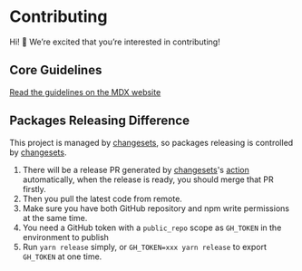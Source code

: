 # Contributing

Hi! 👋 We’re excited that you’re interested in contributing!

## Core Guidelines

[Read the guidelines on the MDX website][contributing]

## Packages Releasing Difference

This project is managed by [changesets][], so packages releasing is controlled by [changesets][].

1. There will be a release PR generated by [changesets][]'s [action](https://github.com/changesets/action) automatically, when the release is ready, you should merge that PR firstly.
2. Then you pull the latest code from remote.
3. Make sure you have both GitHub repository and npm write permissions at the same time.
4. You need a GitHub token with a `public_repo` scope as `GH_TOKEN` in the environment to publish
5. Run `yarn release` simply, or `GH_TOKEN=xxx yarn release` to export `GH_TOKEN` at one time.

[changesets]: https://github.com/changesets/changesets
[contributing]: https://mdxjs.com/contributing
